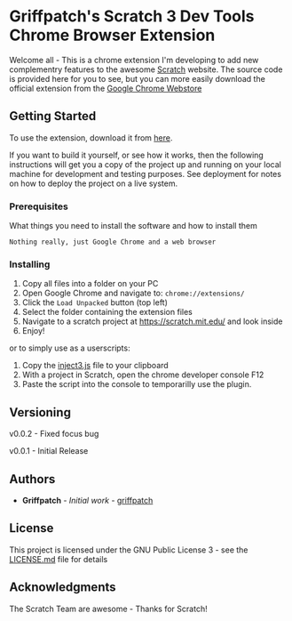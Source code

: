# Griffpatch's Scratch 3 Dev Tools Chrome Browser Extension

Welcome all - This is a chrome extension I'm developing to add new complementry features to the awesome [Scratch](https://scratch.mit.edu) website. The source code is provided here for you to see, but you can more easily download the official extension from the [Google Chrome Webstore](https://chrome.google.com/webstore/detail/scratch-3-developer-tools/phacniajokfchdcamjhonkbhlcipplno)

## Getting Started

To use the extension, download it from [here](https://chrome.google.com/webstore/detail/scratch-3-developer-tools/phacniajokfchdcamjhonkbhlcipplno).

If you want to build it yourself, or see how it works, then the following instructions will get you a copy of the project up and running on your local machine for development and testing purposes. See deployment for notes on how to deploy the project on a live system.

### Prerequisites

What things you need to install the software and how to install them

```
Nothing really, just Google Chrome and a web browser
```

### Installing

1. Copy all files into a folder on your PC
2. Open Google Chrome and navigate to: `chrome://extensions/`
3. Click the `Load Unpacked` button (top left)
4. Select the folder containing the extension files
5. Navigate to a scratch project at https://scratch.mit.edu/ and look inside
6. Enjoy!

or to simply use as a userscripts:

1. Copy the [inject3.js](https://raw.githubusercontent.com/griffpatch/Scratch3-Dev-Tools/master/inject3.js) file to your clipboard
2. With a project in Scratch, open the chrome developer console F12
3. Paste the script into the console to temporarilly use the plugin.

## Versioning

v0.0.2 - Fixed focus bug

v0.0.1 - Initial Release

## Authors

* **Griffpatch** - *Initial work* - [griffpatch](https://github.com/griffpatch)

## License

This project is licensed under the GNU Public License 3 - see the [LICENSE.md](LICENSE.md) file for details

## Acknowledgments

The Scratch Team are awesome - Thanks for Scratch!
